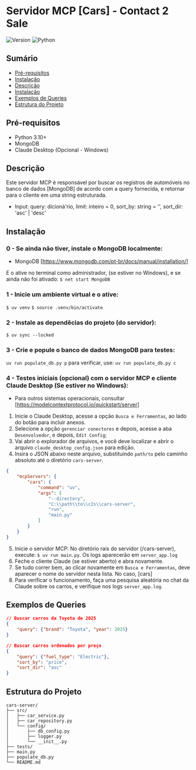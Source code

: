 # Servidor MCP [Cars] - Contact 2 Sale

![Version](https://img.shields.io/badge/version-1.0.0-blue.svg)
![Python](https://img.shields.io/badge/python-3.10+-green.svg)

## Sumário
- [Pré-requisitos](#pré-requisitos)
- [Instalação](#instalação)
- [Descrição](#descrição)
- [Instalação](#instalação)
- [Exemplos de Queries](#exemplos-de-queries)
- [Estrutura do Projeto](#estrutura-do-projeto)

## Pré-requisitos
- Python 3.10+
- MongoDB
- Claude Desktop (Opcional - Windows)

## Descrição
Este servidor MCP é responsável por buscar os registros de automóveis no banco de dados [MongoDB] 
de acordo com a query fornecida, e retornar para o cliente em uma string estruturada.

- Input: 
    query: dicioná'rio, 
    limit: inteiro = 0, 
    sort_by: string = '', 
    sort_dir: 'asc' | 'desc'

## Instalação
### 0 - Se ainda não tiver, instale o MongoDB localmente:

- MongoDB
[https://www.mongodb.com/pt-br/docs/manual/installation/]

E o ative no terminal como administrador, (se estiver no Windows), e se ainda não foi ativado:
`$ net start MongoDB` 

### 1 - Inicie um ambiente virtual e o ative:
`$ uv venv`
`$ source .venv/bin/activate`

### 2 - Instale as dependêcias do projeto (do servidor):
`$ uv sync --locked`

### 3 - Crie e popule o banco de dados MongoDB para testes:
`uv run populate_db.py p`
para verificar, use:
`uv run populate_db.py c`

### 4 - Testes iniciais (opcional) com o servidor MCP e cliente Claude Desktop (Se estiver no Windows):
- Para outros sistemas operacionais, consultar [https://modelcontextprotocol.io/quickstart/server]

1. Inicie o Claude Desktop, acesse a opção `Busca e Ferramentas`, ao lado do botão para incluir anexos.
2. Selecione a opção `gerenciar conectores` e depois, acesse a aba `Desenvolvedor`, e depois, `Edit Config`;
3. Vai abrir o explorador de arquivos, e você deve localizar e abrir o arquivo `claude_desktop_config.json` para edição.
4. Insira o JSON abaixo neste arquivo, substituindo `path/to` pelo caminho absoluto até o diretório `cars-server`.
```Json
{
    "mcpServers": {
        "cars": {
            "command": "uv",
            "args": [
                "--directory",
                "C:\\path\\to\\c2s\\cars-server",
                "run",
                "main.py"
            ]
        }
    }
}
```
5. Inicie o servidor MCP: No diretório rais do servidor (/cars-server), execute:
    `$ uv run main.py`. 
    Os logs aparecerão em `server_app.log`
6. Feche o cliente Claude (se estiver aberto) e abra novamente.
7. Se tudo correr bem, ao clicar novamente em `Busca e Ferramentas`, deve aparecer o nome do servidor nesta lista. No caso, [cars]
8. Para verificar o funcionamento, faça uma pesquisa aleatória no chat da Claude sobre os carros, e verifique nos logs `server_app.log`.

## Exemplos de Queries
```json
// Buscar carros da Toyota de 2025
{
    "query": {"brand": "Toyota", "year": 2025}
}

// Buscar carros ordenados por preço
{
    "query": {"fuel_type": "Electric"},
    "sort_by": "price",
    "sort_dir": "asc"
}
```
## Estrutura do Projeto
```
cars-server/
├── src/
│   ├── car_service.py
│   ├── car_repository.py
│   └── config/
│       ├── db_config.py
│       ├── logger.py
│       └── __init__.py
├── tests/
├── main.py
├── populate_db.py
└── README.md
```